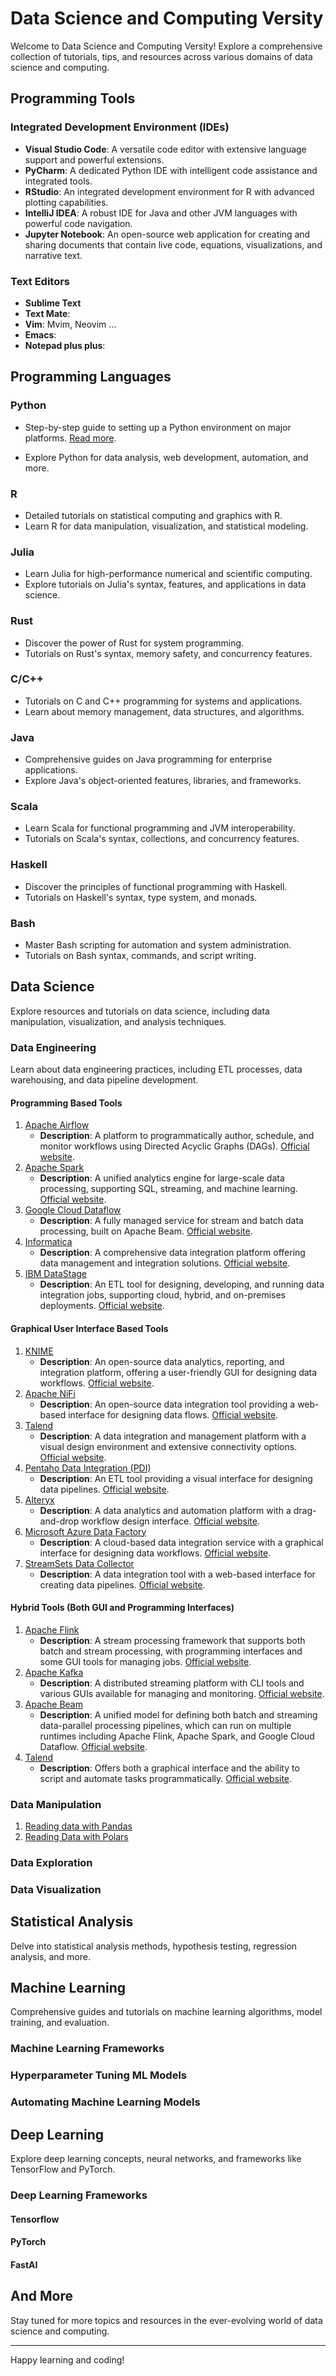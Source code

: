 # Data Science and Computing Versity

Welcome to Data Science and Computing Versity! Explore a comprehensive collection of tutorials, tips, and resources across various domains of data science and computing.

## Programming Tools

### Integrated Development Environment (IDEs)
- **Visual Studio Code**: A versatile code editor with extensive language support and powerful extensions.
- **PyCharm**: A dedicated Python IDE with intelligent code assistance and integrated tools.
- **RStudio**: An integrated development environment for R with advanced plotting capabilities.
- **IntelliJ IDEA**: A robust IDE for Java and other JVM languages with powerful code navigation.
- **Jupyter Notebook**: An open-source web application for creating and sharing documents that contain live code, equations, visualizations, and narrative text.

### Text Editors

- **Sublime Text**
- **Text Mate**:
- **Vim**: Mvim, Neovim ...
- **Emacs**: 
- **Notepad plus plus**: 

## Programming Languages



### Python
- Step-by-step guide to setting up a Python environment on major platforms. [Read more](https://dr-saad-la.github.io/codelabs/codelabs/python-tutorial/#0).

- Explore Python for data analysis, web development, automation, and more.

### R
- Detailed tutorials on statistical computing and graphics with R.
- Learn R for data manipulation, visualization, and statistical modeling.

### Julia
- Learn Julia for high-performance numerical and scientific computing.
- Explore tutorials on Julia's syntax, features, and applications in data science.

### Rust
- Discover the power of Rust for system programming.
- Tutorials on Rust's syntax, memory safety, and concurrency features.

### C/C++
- Tutorials on C and C++ programming for systems and applications.
- Learn about memory management, data structures, and algorithms.

### Java
- Comprehensive guides on Java programming for enterprise applications.
- Explore Java's object-oriented features, libraries, and frameworks.

### Scala
- Learn Scala for functional programming and JVM interoperability.
- Tutorials on Scala's syntax, collections, and concurrency features.

### Haskell
- Discover the principles of functional programming with Haskell.
- Tutorials on Haskell's syntax, type system, and monads.

### Bash
- Master Bash scripting for automation and system administration.
- Tutorials on Bash syntax, commands, and script writing.

## Data Science

Explore resources and tutorials on data science, including data manipulation, visualization, and analysis techniques.

### Data Engineering

Learn about data engineering practices, including ETL processes, data warehousing, and data pipeline development.

#### Programming Based Tools

1. [Apache Airflow](https://dr-saad-la.github.io/codelabs/codelabs/airflow-setup/#0)
   - **Description**: A platform to programmatically author, schedule, and monitor workflows using Directed Acyclic Graphs (DAGs). [Official website](https://airflow.apache.org/).
2. [Apache Spark](https://dr-saad-la.github.io/codelabs/codelabs/spark-setup/#0)
   - **Description**: A unified analytics engine for large-scale data processing, supporting SQL, streaming, and machine learning. [Official website](https://spark.apache.org/).
3. [Google Cloud Dataflow](https://dr-saad-la.github.io/codelabs/codelabs/dataflow-setup/#0)
   - **Description**: A fully managed service for stream and batch data processing, built on Apache Beam. [Official website](https://cloud.google.com/dataflow).
4. [Informatica](https://dr-saad-la.github.io/codelabs/codelabs/informatica-setup/#0)
   - **Description**: A comprehensive data integration platform offering data management and integration solutions. [Official website](https://www.informatica.com/).
5. [IBM DataStage](https://dr-saad-la.github.io/codelabs/codelabs/datastage-setup/#0)
   - **Description**: An ETL tool for designing, developing, and running data integration jobs, supporting cloud, hybrid, and on-premises deployments. [Official website](https://www.ibm.com/products/datastage).

#### Graphical User Interface Based Tools

1. [KNIME](https://dr-saad-la.github.io/codelabs/codelabs/knime-setup/#0)
   - **Description**: An open-source data analytics, reporting, and integration platform, offering a user-friendly GUI for designing data workflows. [Official website](https://www.knime.com/).
2. [Apache NiFi](https://dr-saad-la.github.io/codelabs/codelabs/nifi-setup/#0)
   - **Description**: An open-source data integration tool providing a web-based interface for designing data flows. [Official website](https://nifi.apache.org/).
3. [Talend](https://dr-saad-la.github.io/codelabs/codelabs/talend-setup/#0)
   - **Description**: A data integration and management platform with a visual design environment and extensive connectivity options. [Official website](https://www.talend.com/).
4. [Pentaho Data Integration (PDI)](https://dr-saad-la.github.io/codelabs/codelabs/pentaho-setup/#0)
   - **Description**: An ETL tool providing a visual interface for designing data pipelines. [Official website](https://www.hitachivantara.com/en-us/products/data-management-analytics/pentaho-data-integration-analytics.html).
5. [Alteryx](https://dr-saad-la.github.io/codelabs/codelabs/alteryx-setup/#0)
   - **Description**: A data analytics and automation platform with a drag-and-drop workflow design interface. [Official website](https://www.alteryx.com/).
6. [Microsoft Azure Data Factory](https://dr-saad-la.github.io/codelabs/codelabs/azure-data-factory-setup/#0)
   - **Description**: A cloud-based data integration service with a graphical interface for designing data workflows. [Official website](https://azure.microsoft.com/en-us/services/data-factory/).
7. [StreamSets Data Collector](https://dr-saad-la.github.io/codelabs/codelabs/streamsets-setup/#0)
   - **Description**: A data integration tool with a web-based interface for creating data pipelines. [Official website](https://streamsets.com/products/dataops-platform/).

#### Hybrid Tools (Both GUI and Programming Interfaces)

1. [Apache Flink](https://dr-saad-la.github.io/codelabs/codelabs/flink-setup/#0)
   - **Description**: A stream processing framework that supports both batch and stream processing, with programming interfaces and some GUI tools for managing jobs. [Official website](https://flink.apache.org/).
2. [Apache Kafka](https://dr-saad-la.github.io/codelabs/codelabs/kafka-setup/#0)
   - **Description**: A distributed streaming platform with CLI tools and various GUIs available for managing and monitoring. [Official website](https://kafka.apache.org/).
3. [Apache Beam](https://dr-saad-la.github.io/codelabs/codelabs/beam-setup/#0)
   - **Description**: A unified model for defining both batch and streaming data-parallel processing pipelines, which can run on multiple runtimes including Apache Flink, Apache Spark, and Google Cloud Dataflow. [Official website](https://beam.apache.org/).
4. [Talend](https://dr-saad-la.github.io/codelabs/codelabs/talend-setup/#0)
   - **Description**: Offers both a graphical interface and the ability to script and automate tasks programmatically. [Official website](https://www.talend.com/).

### Data Manipulation

1. [Reading data with Pandas]()
2. [Reading Data with Polars]()

### Data Exploration

### Data Visualization

## Statistical Analysis

Delve into statistical analysis methods, hypothesis testing, regression analysis, and more.

## Machine Learning

Comprehensive guides and tutorials on machine learning algorithms, model training, and evaluation.

### Machine Learning Frameworks


### Hyperparameter Tuning ML Models

### Automating Machine Learning Models

## Deep Learning

Explore deep learning concepts, neural networks, and frameworks like TensorFlow and PyTorch.

### Deep Learning Frameworks 

#### Tensorflow

#### PyTorch

#### FastAI 

## And More

Stay tuned for more topics and resources in the ever-evolving world of data science and computing.

---

Happy learning and coding!
